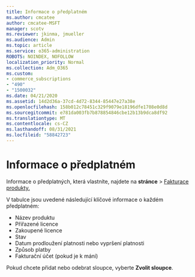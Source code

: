 ```yaml
---
title: Informace o předplatném
ms.author: cmcatee
author: cmcatee-MSFT
manager: scotv
ms.reviewer: jkinma, jmueller
ms.audience: Admin
ms.topic: article
ms.service: o365-administration
ROBOTS: NOINDEX, NOFOLLOW
localization_priority: Normal
ms.collection: Adm_O365
ms.custom:
- commerce_subscriptions
- "490"
- "1500032"
ms.date: 04/21/2020
ms.assetid: 14d2d36a-37cd-4d72-8344-85447e27a38e
ms.openlocfilehash: 158b012c78451c329f9079e18196dfe1708e0d8d
ms.sourcegitcommit: e781da003fb7b878854846cbe12b13b9dca8df92
ms.translationtype: MT
ms.contentlocale: cs-CZ
ms.lasthandoff: 08/31/2021
ms.locfileid: "58842723"
---
```

# <a name="subscription-information"></a>Informace o předplatném

Informace o předplatných, která vlastníte, najdete na **stránce** \> [Fakturace produkty.](https://go.microsoft.com/fwlink/p/?linkid=842054)
  
V tabulce jsou uvedené následující klíčové informace o každém předplatném:
  
- Název produktu
- Přiřazené licence
- Zakoupené licence
- Stav
- Datum prodloužení platnosti nebo vypršení platnosti
- Způsob platby
- Fakturační účet (pokud je k mání)
 
Pokud chcete přidat nebo odebrat sloupce, vyberte **Zvolit sloupce**.